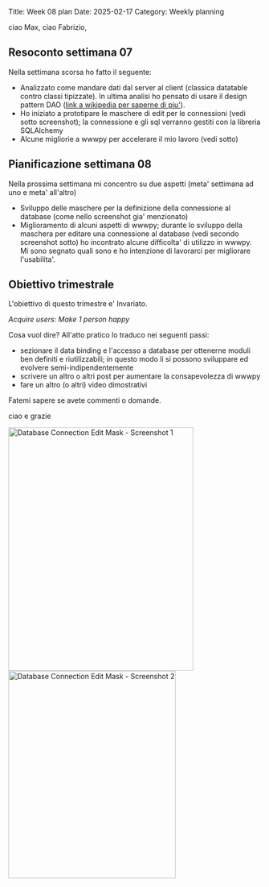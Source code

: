 Title: Week 08 plan
Date: 2025-02-17
Category: Weekly planning

ciao Max, ciao Fabrizio,

## **Resoconto settimana 07**

Nella settimana scorsa ho fatto il seguente:

- Analizzato come mandare dati dal server al client (classica datatable contro classi tipizzate). In ultima analisi ho pensato di usare il design pattern DAO ([link a wikipedia per saperne di piu'](https://it.wikipedia.org/wiki/Data_Access_Object)).
- Ho iniziato a prototipare le maschere di edit per le connessioni (vedi sotto screenshot); la connessione e gli sql verranno gestiti con la libreria SQLAlchemy
- Alcune migliorie a wwwpy per accelerare il mio lavoro (vedi sotto)

## **Pianificazione settimana 08**

Nella prossima settimana mi concentro su due aspetti (meta' settimana ad uno e meta' all'altro)

- Sviluppo delle maschere per la definizione della connessione al database (come nello screenshot gia' menzionato)
- Miglioramento di alcuni aspetti di wwwpy; durante lo sviluppo della maschera per editare una connessione al database (vedi secondo screenshot sotto) ho incontrato alcune difficolta' di utilizzo in wwwpy. Mi sono segnato quali sono e ho intenzione di lavorarci per migliorare l'usabilita'.

## **Obiettivo trimestrale**

L'obiettivo di questo trimestre e' Invariato.

*Acquire users: Make 1 person happy*

Cosa vuol dire? All'atto pratico lo traduco nei seguenti passi:

- sezionare il data binding e l'accesso a database per ottenerne moduli ben definiti e riutilizzabili; in questo modo li si possono sviluppare ed evolvere semi-indipendentemente
- scrivere un altro o altri post per aumentare la consapevolezza di wwwpy
- fare un altro (o altri) video dimostrativi

Fatemi sapere se avete commenti o domande.

ciao e grazie

<!-- ![Database Connection Edit Mask - Screenshot 1](2025/week-2025-08--ii_m784i5no1.png) -->
<img src="2025/week-2025-08--ii_m784i5no1.png" width="368" height="484" alt="Database Connection Edit Mask - Screenshot 1" />

<!-- ![Database Connection Edit Mask - Screenshot 2](2025/week-2025-08--ii_m784o7e52.png) -->
<img src="2025/week-2025-08--ii_m784o7e52.png" width="333" height="412" alt="Database Connection Edit Mask - Screenshot 2" />